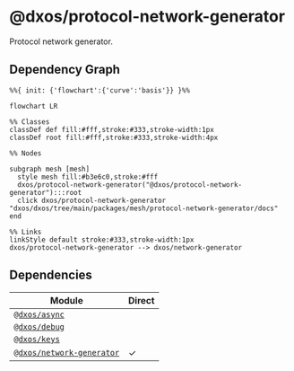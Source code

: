 # @dxos/protocol-network-generator

Protocol network generator.

## Dependency Graph

```mermaid
%%{ init: {'flowchart':{'curve':'basis'}} }%%

flowchart LR

%% Classes
classDef def fill:#fff,stroke:#333,stroke-width:1px
classDef root fill:#fff,stroke:#333,stroke-width:4px

%% Nodes

subgraph mesh [mesh]
  style mesh fill:#b3e6c0,stroke:#fff
  dxos/protocol-network-generator("@dxos/protocol-network-generator"):::root
  click dxos/protocol-network-generator "dxos/dxos/tree/main/packages/mesh/protocol-network-generator/docs"
end

%% Links
linkStyle default stroke:#333,stroke-width:1px
dxos/protocol-network-generator --> dxos/network-generator
```

## Dependencies

| Module | Direct |
|---|---|
| [`@dxos/async`](../../../common/async/docs/README.md) |  |
| [`@dxos/debug`](../../../common/debug/docs/README.md) |  |
| [`@dxos/keys`](../../../common/keys/docs/README.md) |  |
| [`@dxos/network-generator`](../../network-generator/docs/README.md) | &check; |
